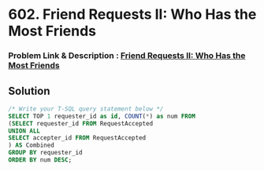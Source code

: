 # 602. Friend Requests II: Who Has the Most Friends
### Problem Link & Description : [Friend Requests II: Who Has the Most Friends](https://leetcode.com/problems/friend-requests-ii-who-has-the-most-friends/submissions/1058202719/?envType=study-plan-v2&envId=top-sql-50)
## Solution
```sql
/* Write your T-SQL query statement below */
SELECT TOP 1 requester_id as id, COUNT(*) as num FROM 
(SELECT requester_id FROM RequestAccepted
UNION ALL
SELECT accepter_id FROM RequestAccepted
) AS Combined
GROUP BY requester_id
ORDER BY num DESC;
